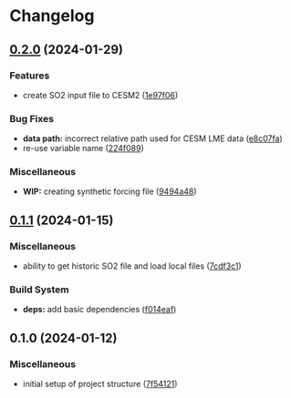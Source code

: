 # Changelog

## [0.2.0](https://github.com/engeir/volcano-long-run/compare/v0.1.1...v0.2.0) (2024-01-29)


### Features

* create SO2 input file to CESM2 ([1e97f06](https://github.com/engeir/volcano-long-run/commit/1e97f06bf99e29583e536d3997b87ddd18b42de7))


### Bug Fixes

* **data path:** incorrect relative path used for CESM LME data ([e8c07fa](https://github.com/engeir/volcano-long-run/commit/e8c07facef6e4b2ccba5d201b9fdbf0c321e554c))
* re-use variable name ([224f089](https://github.com/engeir/volcano-long-run/commit/224f089f58bd91731b364ca476d770a005eba6ad))


### Miscellaneous

* **WIP:** creating synthetic forcing file ([9494a48](https://github.com/engeir/volcano-long-run/commit/9494a48a0076871c0e03d46bf647b768f44f865d))

## [0.1.1](https://github.com/engeir/volcano-long-run/compare/v0.1.0...v0.1.1) (2024-01-15)


### Miscellaneous

* ability to get historic SO2 file and load local files ([7cdf3c1](https://github.com/engeir/volcano-long-run/commit/7cdf3c15e6838b25275fa64fd23f75f128a9ac54))


### Build System

* **deps:** add basic dependencies ([f014eaf](https://github.com/engeir/volcano-long-run/commit/f014eaf06c061da946efbdc43fadc02902e92676))

## 0.1.0 (2024-01-12)


### Miscellaneous

* initial setup of project structure ([7f54121](https://github.com/engeir/volcano-long-run/commit/7f541213092677d79005606550921b7bc1632b1e))
